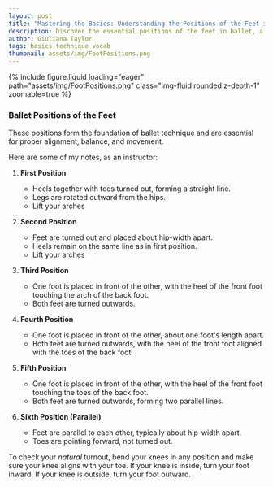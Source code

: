 ```yaml
---
layout: post
title: "Mastering the Basics: Understanding the Positions of the Feet in Ballet"
description: Discover the essential positions of the feet in ballet, a crucial foundation for every dancer. This guide for beginners explains each position and offers tips to improve your technique and form in classical ballet.
author: Giuliana Taylor
tags: basics technique vocab
thumbnail: assets/img/FootPositions.png
---
```


{% include figure.liquid loading="eager" path="assets/img/FootPositions.png" class="img-fluid rounded z-depth-1" zoomable=true %}

### Ballet Positions of the Feet

These positions form the foundation of ballet technique and are essential for proper alignment, balance, and movement.

Here are some of my notes, as an instructor:

1. **First Position**

   - Heels together with toes turned out, forming a straight line.
   - Legs are rotated outward from the hips.
   - Lift your arches

2. **Second Position**

   - Feet are turned out and placed about hip-width apart.
   - Heels remain on the same line as in first position.
   - Lift your arches

3. **Third Position**

   - One foot is placed in front of the other, with the heel of the front foot touching the arch of the back foot.
   - Both feet are turned outwards.

4. **Fourth Position**

   - One foot is placed in front of the other, about one foot's length apart.
   - Both feet are turned outwards, with the heel of the front foot aligned with the toes of the back foot.

5. **Fifth Position**

   - One foot is placed in front of the other, with the heel of the front foot touching the toes of the back foot.
   - Both feet are turned outwards, forming two parallel lines.

6. **Sixth Position (Parallel)**
   - Feet are parallel to each other, typically about hip-width apart.
   - Toes are pointing forward, not turned out.

To check your _natural_ turnout, bend your knees in any position and make sure your knee aligns with your toe. If your knee is inside, turn your foot inward. If your knee is outside, turn your foot outward.
